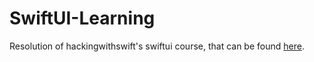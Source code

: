 # SwiftUI-Learning
Resolution of hackingwithswift's swiftui course, that can be found [here](https://www.hackingwithswift.com/books/ios-swiftui).
